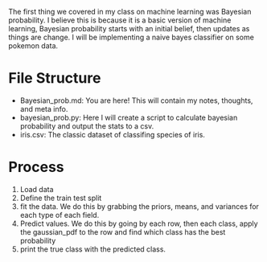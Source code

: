 The first thing we covered in my class on machine learning was Bayesian probability. I believe this is because it is a basic version of machine learning, Bayesian probability starts with an initial belief, then updates as things are change.
I will be implementing a naive bayes classifier on some pokemon data.
# File Structure
- Bayesian_prob.md: You are here! This will contain my notes, thoughts, and meta info.
- bayesian_prob.py: Here I will create a script to calculate bayesian probability and output the stats to a csv.
- iris.csv: The classic dataset of classifing species of iris.
# Process
1. Load data
2. Define the train test split
3. fit the data. We do this by grabbing the priors, means, and variances for each type of each field.
4. Predict values. We do this by going by each row, then each class, apply the gaussian_pdf to the row and find which class has the best probability
5. print the true class with the predicted class.